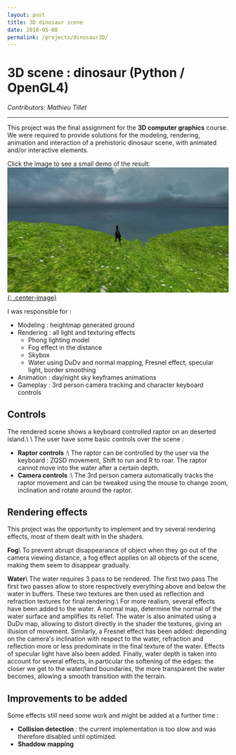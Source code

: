 ```yaml
---
layout: post
title: 3D dinosaur scene
date: 2018-05-08
permalink: /projects/dinosaur3D/
---
```


# 3D scene : dinosaur (Python / OpenGL4)
_Contributors: Mathieu Tillet_
<hr />

This project was the final assignment for the **3D computer graphics** course.
We were required to provide solutions for the modeling, rendering, animation and interaction of a prehistoric dinosaur scene, with animated and/or interactive elements.

Click the image to see a small demo of the result:
[![](/static/projects/dino/dino_demo_cover.jpg){: .center-image}](/static/projects/dino/dino_demo.mp4)

I was responsible for :
   * Modeling : heightmap generated ground
   * Rendering : all light and texturing effects  
       * Phong lighting model
       * Fog effect in the distance
       * Skybox
       * Water using DuDv and normal mapping, Fresnel effect, specular light, border smoothing
   * Animation : day/night sky keyframes animations
   * Gameplay : 3rd person camera tracking and character keyboard controls



## Controls
The rendered scene shows a keyboard controlled raptor on an deserted island.\\
\\
The user have some basic controls over the scene :
   * **Raptor controls** :\\
    The raptor can be controlled by the user via the keyboard : ZQSD movement, Shift to run and R to roar.
    The raptor cannot move into the water after a certain depth.
   * **Camera controls** :\\
   The 3rd person camera automatically tracks the raptor movement and can be tweaked using the mouse to change zoom, inclination and rotate around the raptor.

## Rendering effects

This project was the opportunity to implement and try several rendering effects, most of them dealt with in the shaders.

**Fog**\\
To prevent abrupt disappearance of object when they go out of the camera viewing distance, a fog effect applies on all objects of the scene, making them seem to disappear gradually.

**Water**\\
The water requires 3 pass to be rendered. The first two pass
The first two passes allow to store respectively everything above and below the water in buffers. These two textures are then used as reflection and refraction textures for final rendering.\\
For more realism, several effects have been added to the water. A normal map, determine the normal of the water surface and amplifies its relief. The water is also animated using a DuDv map, allowing to distort directly in the shader the textures, giving an illusion of movement. Similarly, a Fresnel effect has been added: depending on the camera's inclination with respect to the water, refraction and reflection more or less predominate in the final texture of the water. Effects of specular light have also been added. Finally, water depth is taken into account for several effects, in particular the softening of the edges: the closer we get to the water/land boundaries, the more transparent the water becomes, allowing a smooth transition with the terrain.

## Improvements to be added

Some effects still need some work and might be added at a further time :
 * **Collision detection** : the current implementation is too slow and was therefore disabled until optimized.
 * **Shaddow mapping**

